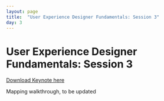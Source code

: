 ```yaml
---
layout: page
title:  "User Experience Designer Fundamentals: Session 3"
day: 3
---
```


# User Experience Designer Fundamentals: Session 3

[Download Keynote here](files/Session-3.pdf)

Mapping walkthrough, to be updated